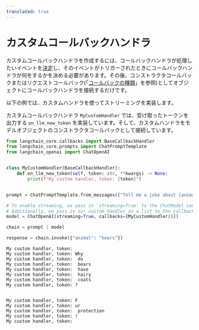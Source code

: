 ```yaml
---
translated: true
---
```


# カスタムコールバックハンドラ

カスタムコールバックハンドラを作成するには、コールバックハンドラが処理したいイベントを[決定](/docs/modules/callbacks/)し、そのイベントがトリガーされたときにコールバックハンドラが何をするかを決める必要があります。その後、コンストラクタコールバックまたはリクエストコールバック(「[コールバックの種類](/docs/modules/callbacks/)」を参照)としてオブジェクトにコールバックハンドラを接続するだけです。

以下の例では、カスタムハンドラを使ってストリーミングを実装します。

カスタムコールバックハンドラ `MyCustomHandler` では、受け取ったトークンを出力する `on_llm_new_token` を実装しています。そして、カスタムハンドラをモデルオブジェクトのコンストラクタコールバックとして接続しています。

```python
from langchain_core.callbacks import BaseCallbackHandler
from langchain_core.prompts import ChatPromptTemplate
from langchain_openai import ChatOpenAI


class MyCustomHandler(BaseCallbackHandler):
    def on_llm_new_token(self, token: str, **kwargs) -> None:
        print(f"My custom handler, token: {token}")


prompt = ChatPromptTemplate.from_messages(["Tell me a joke about {animal}"])

# To enable streaming, we pass in `streaming=True` to the ChatModel constructor
# Additionally, we pass in our custom handler as a list to the callbacks parameter
model = ChatOpenAI(streaming=True, callbacks=[MyCustomHandler()])

chain = prompt | model

response = chain.invoke({"animal": "bears"})
```

```output
My custom handler, token:
My custom handler, token: Why
My custom handler, token:  do
My custom handler, token:  bears
My custom handler, token:  have
My custom handler, token:  hairy
My custom handler, token:  coats
My custom handler, token: ?


My custom handler, token: F
My custom handler, token: ur
My custom handler, token:  protection
My custom handler, token: !
My custom handler, token:
```
